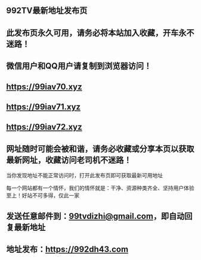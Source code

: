 ## **992TV最新地址发布页**
## 此发布页永久可用，请务必将本站加入收藏，开车永不迷路！
## 微信用户和QQ用户请复制到浏览器访问！

## <a href = "https://99iav70.xyz">https://99iav70.xyz</a>
## <a href = "https://99iav71.xyz">https://99iav71.xyz</a>
## <a href = "https://99iav72.xyz">https://99iav72.xyz</a>

## 网址随时可能会被和谐，请务必收藏或分享本页以获取最新网址，收藏访问老司机不迷路！

当你发现地址不能正常访问时，打开此发布页即可获取最新可用地址

每一个网站都有一个情怀，我们的情怀就是：干净、资源种类齐全、坚持用户体验至上！好站不可多得，仅此一家

## 发送任意邮件到：99tvdizhi@gmail.com，即自动回复最新地址
## 地址发布：<a href = "https://992dh43.com">https://992dh43.com</a>
